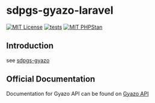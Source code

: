 # sdpgs-gyazo-laravel

[![MIT License](http://img.shields.io/badge/license-MIT-blue.svg?style=flat)](LICENSE)
[![tests](https://github.com/tanakaphper/sdpgs-gyazo/actions/workflows/php.yml/badge.svg)](https://github.com/tanakaphper/sdpgs-gyazo/actions/workflows/php.yml)
[![MIT PHPStan](https://img.shields.io/badge/PHPStan-level%20MAX-cornflowerblue)](https://phpstan.org/)

## Introduction


see [sdpgs-gyazo](https://github.com/tanakaphper/sdpgs-gyazo)

## Official Documentation

Documentation for Gyazo API can be found on [Gyazo API](https://gyazo.com/api)
